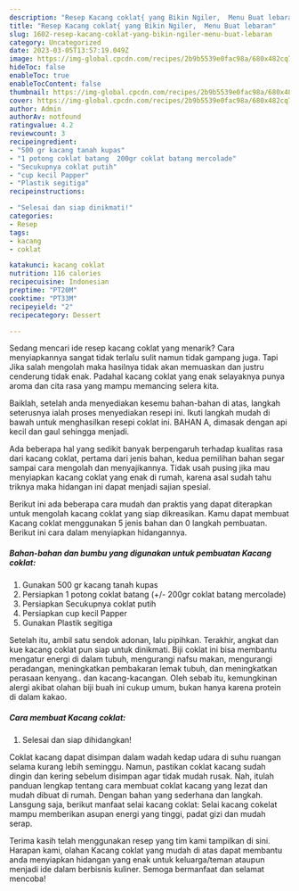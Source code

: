 ```yaml
---
description: "Resep Kacang coklat{ yang Bikin Ngiler,  Menu Buat lebaran"
title: "Resep Kacang coklat{ yang Bikin Ngiler,  Menu Buat lebaran"
slug: 1602-resep-kacang-coklat-yang-bikin-ngiler-menu-buat-lebaran
category: Uncategorized
date: 2023-03-05T13:57:19.049Z
image: https://img-global.cpcdn.com/recipes/2b9b5539e0fac98a/680x482cq70/kacang-coklat-foto-resep-utama.jpg
hideToc: false
enableToc: true
enableTocContent: false
thumbnail: https://img-global.cpcdn.com/recipes/2b9b5539e0fac98a/680x482cq70/kacang-coklat-foto-resep-utama.jpg
cover: https://img-global.cpcdn.com/recipes/2b9b5539e0fac98a/680x482cq70/kacang-coklat-foto-resep-utama.jpg
author: Admin
authorAv: notfound
ratingvalue: 4.2
reviewcount: 3
recipeingredient:
- "500 gr kacang tanah kupas"
- "1 potong coklat batang  200gr coklat batang mercolade"
- "Secukupnya coklat putih"
- "cup kecil Papper"
- "Plastik segitiga"
recipeinstructions:

- "Selesai dan siap dinikmati!"
categories:
- Resep
tags:
- kacang
- coklat

katakunci: kacang coklat 
nutrition: 116 calories
recipecuisine: Indonesian
preptime: "PT20M"
cooktime: "PT33M"
recipeyield: "2"
recipecategory: Dessert

---
```



Sedang mencari ide resep kacang coklat yang menarik? Cara menyiapkannya sangat tidak terlalu sulit namun tidak gampang juga. Tapi Jika salah mengolah maka hasilnya tidak akan memuaskan dan justru cenderung tidak enak. Padahal kacang coklat yang enak selayaknya punya aroma dan cita rasa yang mampu memancing selera kita.


Baiklah, setelah anda menyediakan kesemu bahan-bahan di atas, langkah seterusnya ialah proses menyediakan resepi ini. Ikuti langkah mudah di bawah untuk menghasilkan resepi coklat ini. BAHAN A, dimasak dengan api kecil dan gaul sehingga menjadi.

Ada beberapa hal yang sedikit banyak berpengaruh terhadap kualitas rasa dari kacang coklat, pertama dari jenis bahan, kedua pemilihan bahan segar sampai cara mengolah dan menyajikannya. Tidak usah pusing jika mau menyiapkan kacang coklat yang enak di rumah, karena asal sudah tahu triknya maka hidangan ini dapat menjadi sajian spesial.


Berikut ini ada beberapa cara mudah dan praktis yang dapat diterapkan untuk mengolah kacang coklat yang siap dikreasikan. Kamu dapat membuat Kacang coklat menggunakan 5 jenis bahan dan 0 langkah pembuatan. Berikut ini cara dalam menyiapkan hidangannya.

<!--inarticleads1-->

##### Bahan-bahan dan bumbu yang digunakan untuk pembuatan Kacang coklat:

1. Gunakan 500 gr kacang tanah kupas
1. Persiapkan 1 potong coklat batang (+/- 200gr coklat batang mercolade)
1. Persiapkan Secukupnya coklat putih
1. Persiapkan cup kecil Papper
1. Gunakan Plastik segitiga


Setelah itu, ambil satu sendok adonan, lalu pipihkan. Terakhir, angkat dan kue kacang coklat pun siap untuk dinikmati. Biji coklat ini bisa membantu mengatur energi di dalam tubuh, mengurangi nafsu makan, mengurangi peradangan, meningkatkan pembakaran lemak tubuh, dan meningkatkan perasaan kenyang.. dan kacang-kacangan. Oleh sebab itu, kemungkinan alergi akibat olahan biji buah ini cukup umum, bukan hanya karena protein di dalam kakao. 

<!--inarticleads2-->

##### Cara membuat Kacang coklat:


1. Selesai dan siap dihidangkan!

Coklat kacang dapat disimpan dalam wadah kedap udara di suhu ruangan selama kurang lebih seminggu. Namun, pastikan coklat kacang sudah dingin dan kering sebelum disimpan agar tidak mudah rusak. Nah, itulah panduan lengkap tentang cara membuat coklat kacang yang lezat dan mudah dibuat di rumah. Dengan bahan yang sederhana dan langkah. Lansgung saja, berikut manfaat selai kacang coklat: Selai kacang cokelat mampu memberikan asupan energi yang tinggi, padat gizi dan mudah serap. 

Terima kasih telah menggunakan resep yang tim kami tampilkan di sini. Harapan kami, olahan Kacang coklat yang mudah di atas dapat membantu anda menyiapkan hidangan yang enak untuk keluarga/teman ataupun menjadi ide dalam berbisnis kuliner. Semoga bermanfaat dan selamat mencoba!
